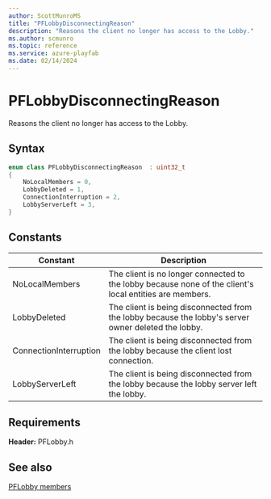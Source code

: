 ```yaml
---
author: ScottMunroMS
title: "PFLobbyDisconnectingReason"
description: "Reasons the client no longer has access to the Lobby."
ms.author: scmunro
ms.topic: reference
ms.service: azure-playfab
ms.date: 02/14/2024
---
```


# PFLobbyDisconnectingReason  

Reasons the client no longer has access to the Lobby.    

## Syntax  
  
```cpp
enum class PFLobbyDisconnectingReason  : uint32_t  
{  
    NoLocalMembers = 0,  
    LobbyDeleted = 1,  
    ConnectionInterruption = 2,  
    LobbyServerLeft = 3,  
}  
```  
  
## Constants  
  
| Constant | Description |
| --- | --- |
| NoLocalMembers | The client is no longer connected to the lobby because none of the client's local entities are members. |  
| LobbyDeleted | The client is being disconnected from the lobby because the lobby's server owner deleted the lobby. |  
| ConnectionInterruption | The client is being disconnected from the lobby because the client lost connection. |  
| LobbyServerLeft | The client is being disconnected from the lobby because the lobby server left the lobby. |  
  
  
## Requirements  
  
**Header:** PFLobby.h
  
## See also  
[PFLobby members](../pflobby_members.md)  

  
  
